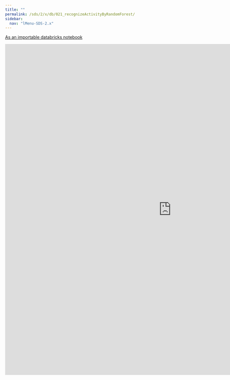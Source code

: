 ```yaml
---
title: ""
permalink: /sds/2/x/db/021_recognizeActivityByRandomForest/
sidebar:
  nav: "lMenu-SDS-2.x"
---
```


[As an importable databricks notebook](https://lamastex.github.io/scalable-data-science/sds/2/x/db/021_recognizeActivityByRandomForest.html)

<iframe src="https://lamastex.github.io/scalable-data-science/sds/2/x/db/021_recognizeActivityByRandomForest" width="1080" height="1080" frameborder="0"></iframe>
